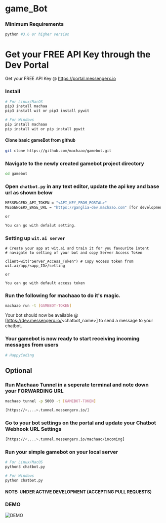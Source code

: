# game_Bot



### Minimum Requirements
```bash
python #3.6 or higher version
```


# Get your FREE API Key through the Dev Portal
Get your FREE API Key @ https://portal.messengerx.io

### Install
```bash
# For Linux/MacOS
pip3 install machaa
pip3 install wit or pip3 install pywit

# For Windows
pip install machaao
pip install wit or pip install pywit
```

#### Clone basic gameBot from github
```bash
git clone https://github.com/machaao/gamebot.git
```

### Navigate to the newly created gamebot project directory
```bash
cd gamebot
```

### Open ```chatbot.py``` in any text editor, update the api key and base url as shown below
```bash
MESSENGERX_API_TOKEN = "<API_KEY_FROM_PORTAL>"
MESSENGERX_BASE_URL = "https://ganglia-dev.machaao.com" [for development purposes]

or

You can go with defalut setting.

```
### Setting up ```wit.ai server```
```
# Create your app at wit.ai and train it for you favourite intent
# navigate to setting of your bot and copy Server Access Token

client=wit("Server_Access_Token") # Copy Access token from wit.ai/app/<app_ID>/setting

or

You can go with default access token
```


### Run the following for machaao to do it's magic.
```bash
machaao run -t [GAMEBOT-TOKEN]
```

Your bot should now be available @ [https://dev.messengerx.io/<chatbot_name>] to send a message to your chatbot.

### Your gamebot is now ready to start receiving incoming messages from users
```bash
# HappyCoding
```

## Optional 

### Run Machaao Tunnel in a seperate terminal and note down your FORWARDING URL
```bash
machaao tunnel -p 5000 -t [GAMEBOT-TOKEN]

[https://<....>.tunnel.messengerx.io/]
```


### Go to your bot settings on the portal and update your Chatbot Webhook URL Settings
```bash
[https://<....>.tunnel.messengerx.io/machaao/incoming]
```

### Run your simple gamebot on your local server
```bash
# For Linux/MacOS
python3 chatbot.py

# For Windows
python chatbot.py
```
#### NOTE: UNDER ACTIVE DEVELOPMENT (ACCEPTING PULL REQUESTS)
### DEMO
![DEMO](https://github.com/Vaibhaw0066/gameBot_wit/blob/readme_update/demo.gif?raw=true)
